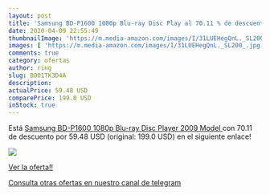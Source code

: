 ```yaml
---
layout: post
title: 'Samsung BD-P1600 1080p Blu-ray Disc Play al 70.11 % de descuento'
date: 2020-04-09 22:55:49
thumbnailImage: 'https://m.media-amazon.com/images/I/31LUEHegQnL._SL200_.jpg'
images: [ 'https://m.media-amazon.com/images/I/31LUEHegQnL._SL200_.jpg' ]
comments: true
category: ofertas
author: ring
slug: B001TK3D4A
description:
actualPrice: 59.48 USD
comparePrice: 199.0 USD
inStock: true
---
```


Está [Samsung BD-P1600 1080p Blu-ray Disc Player  2009 Model ](https://www.amazon.com/dp/B001TK3D4A/?tag=redken08-20) con 70.11 de descuento por 59.48 USD (original: 199.0 USD) en el siguiente enlace!

[![](https://m.media-amazon.com/images/I/31LUEHegQnL._SL200_.jpg)](https://www.amazon.com/dp/B001TK3D4A/?tag=redken08-20)

[Ver la oferta!!](https://www.amazon.com/dp/B001TK3D4A/?tag=redken08-20)

[Consulta otras ofertas en nuestro canal de telegram](https://t.me/s/ofertas25)
